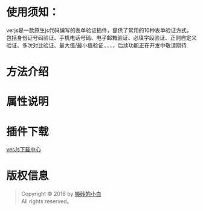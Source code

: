  # 使用须知：
 verjs是一款原生js代码编写的表单验证插件，提供了常用的10种表单验证方式，包括身份证号码验证、手机电话号码、电子邮箱验证、必填字段验证、正则自定义验证、多次对比验证、最大值/最小值验证……，后续功能正在开发中敬请期待
 # 方法介绍

 # 属性说明
 
 # 插件下载
 [verJs下载中心](https://xincheng-blog.cn/download/verJs.rar)
 # 版权信息
 > Copyright © 2018 by [搬砖的小白](https://www.yum-blog.cn)  
 > All rights reserved。